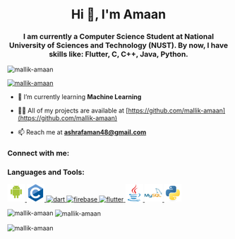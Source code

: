 <h1 align="center">Hi 👋, I'm Amaan</h1>
<h3 align="center">I am currently a Computer Science Student at National University of Sciences and Technology (NUST). By now, I have skills like: Flutter, C, C++, Java, Python.</h3>

<p align="left"> <img src="https://komarev.com/ghpvc/?username=mallik-amaan&label=Profile%20views&color=0e75b6&style=flat" alt="mallik-amaan" /> </p>

<p align="left"> <a href="https://github.com/ryo-ma/github-profile-trophy"><img src="https://github-profile-trophy.vercel.app/?username=mallik-amaan" alt="mallik-amaan" /></a> </p>

- 🌱 I’m currently learning **Machine Learning**

- 👨‍💻 All of my projects are available at [https://github.com/mallik-amaan](https://github.com/mallik-amaan)

- 📫 Reach me at **ashrafaman48@gmail.com**

<h3 align="left">Connect with me:</h3>
<p align="left">
</p>

<h3 align="left">Languages and Tools:</h3>
<p align="left"> <a href="https://developer.android.com" target="_blank" rel="noreferrer"> <img src="https://raw.githubusercontent.com/devicons/devicon/master/icons/android/android-original-wordmark.svg" alt="android" width="40" height="40"/> </a> <a href="https://www.cprogramming.com/" target="_blank" rel="noreferrer"> <img src="https://raw.githubusercontent.com/devicons/devicon/master/icons/c/c-original.svg" alt="c" width="40" height="40"/> </a> <a href="https://dart.dev" target="_blank" rel="noreferrer"> <img src="https://www.vectorlogo.zone/logos/dartlang/dartlang-icon.svg" alt="dart" width="40" height="40"/> </a> <a href="https://firebase.google.com/" target="_blank" rel="noreferrer"> <img src="https://www.vectorlogo.zone/logos/firebase/firebase-icon.svg" alt="firebase" width="40" height="40"/> </a> <a href="https://flutter.dev" target="_blank" rel="noreferrer"> <img src="https://www.vectorlogo.zone/logos/flutterio/flutterio-icon.svg" alt="flutter" width="40" height="40"/> </a> <a href="https://www.java.com" target="_blank" rel="noreferrer"> <img src="https://raw.githubusercontent.com/devicons/devicon/master/icons/java/java-original.svg" alt="java" width="40" height="40"/> </a> <a href="https://www.mysql.com/" target="_blank" rel="noreferrer"> <img src="https://raw.githubusercontent.com/devicons/devicon/master/icons/mysql/mysql-original-wordmark.svg" alt="mysql" width="40" height="40"/> </a> <a href="https://www.python.org" target="_blank" rel="noreferrer"> <img src="https://raw.githubusercontent.com/devicons/devicon/master/icons/python/python-original.svg" alt="python" width="40" height="40"/> </a> </p>

<p><img align="left" src="https://github-readme-stats.vercel.app/api/top-langs?username=mallik-amaan&show_icons=true&locale=en&layout=compact" alt="mallik-amaan" /></p>

<p>&nbsp;<img align="center" src="https://github-readme-stats.vercel.app/api?username=mallik-amaan&show_icons=true&locale=en" alt="mallik-amaan" /></p>

<p><img align="center" src="https://github-readme-streak-stats.herokuapp.com/?user=mallik-amaan&" alt="mallik-amaan" /></p>
